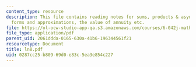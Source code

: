 ```yaml
---
content_type: resource
description: This file contains reading notes for sums, products & asymptotics, closed
  forms and approximations, the value of annuity etc.
file: https://ol-ocw-studio-app-qa.s3.amazonaws.com/courses/6-042j-mathematics-for-computer-science-fall-2005/0287cc25b80969d0e83c5ea3e854c227_ln8.pdf
file_type: application/pdf
parent_uid: 2061ddda-0165-630a-41b6-196344561f21
resourcetype: Document
title: ln8.pdf
uid: 0287cc25-b809-69d0-e83c-5ea3e854c227
---
```

